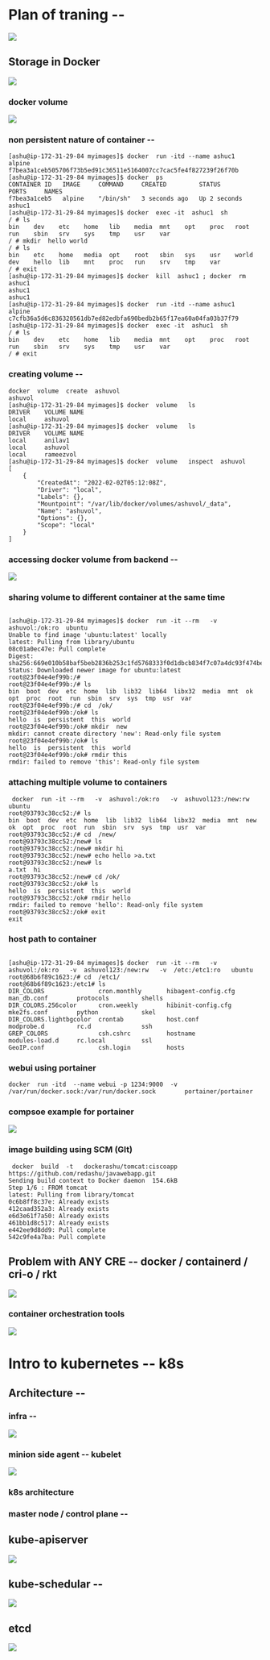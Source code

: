 # Plan of traning --

<img src="plan.png">

## Storage in Docker 

<img src="st.png">

### docker volume 

<img src="vol.png">

### non persistent nature of container --

```
[ashu@ip-172-31-29-84 myimages]$ docker  run -itd --name ashuc1  alpine  
f7bea3a1ceb505706f73b5ed91c36511e5164007cc7cac5fe4f827239f26f70b
[ashu@ip-172-31-29-84 myimages]$ docker  ps
CONTAINER ID   IMAGE     COMMAND     CREATED         STATUS         PORTS     NAMES
f7bea3a1ceb5   alpine    "/bin/sh"   3 seconds ago   Up 2 seconds             ashuc1
[ashu@ip-172-31-29-84 myimages]$ docker  exec -it  ashuc1  sh 
/ # ls
bin    dev    etc    home   lib    media  mnt    opt    proc   root   run    sbin   srv    sys    tmp    usr    var
/ # mkdir  hello world 
/ # ls
bin    etc    home   media  opt    root   sbin   sys    usr    world
dev    hello  lib    mnt    proc   run    srv    tmp    var
/ # exit
[ashu@ip-172-31-29-84 myimages]$ docker  kill  ashuc1 ; docker  rm  ashuc1 
ashuc1
ashuc1
[ashu@ip-172-31-29-84 myimages]$ docker  run -itd --name ashuc1  alpine  
c7cfb36a5d6c836320561db7ed82edbfa690bedb2b65f17ea60a04fa03b37f79
[ashu@ip-172-31-29-84 myimages]$ docker  exec -it  ashuc1  sh 
/ # ls
bin    dev    etc    home   lib    media  mnt    opt    proc   root   run    sbin   srv    sys    tmp    usr    var
/ # exit

```

### creating volume --

```
docker  volume  create  ashuvol 
ashuvol
[ashu@ip-172-31-29-84 myimages]$ docker  volume   ls
DRIVER    VOLUME NAME
local     ashuvol
[ashu@ip-172-31-29-84 myimages]$ docker  volume   ls
DRIVER    VOLUME NAME
local     anilav1
local     ashuvol
local     rameezvol
[ashu@ip-172-31-29-84 myimages]$ docker  volume   inspect  ashuvol 
[
    {
        "CreatedAt": "2022-02-02T05:12:08Z",
        "Driver": "local",
        "Labels": {},
        "Mountpoint": "/var/lib/docker/volumes/ashuvol/_data",
        "Name": "ashuvol",
        "Options": {},
        "Scope": "local"
    }
]

```

### accessing docker volume from backend -- 

<img src="backend.png">

### sharing volume to different container at the same time 

```

[ashu@ip-172-31-29-84 myimages]$ docker  run -it --rm   -v  ashuvol:/ok:ro  ubuntu 
Unable to find image 'ubuntu:latest' locally
latest: Pulling from library/ubuntu
08c01a0ec47e: Pull complete 
Digest: sha256:669e010b58baf5beb2836b253c1fd5768333f0d1dbcb834f7c07a4dc93f474be
Status: Downloaded newer image for ubuntu:latest
root@23f04e4ef99b:/# 
root@23f04e4ef99b:/# ls
bin  boot  dev  etc  home  lib  lib32  lib64  libx32  media  mnt  ok  opt  proc  root  run  sbin  srv  sys  tmp  usr  var
root@23f04e4ef99b:/# cd  /ok/
root@23f04e4ef99b:/ok# ls
hello  is  persistent  this  world
root@23f04e4ef99b:/ok# mkdir  new
mkdir: cannot create directory 'new': Read-only file system
root@23f04e4ef99b:/ok# ls
hello  is  persistent  this  world
root@23f04e4ef99b:/ok# rmdir this
rmdir: failed to remove 'this': Read-only file system

```

### attaching multiple volume to containers 

```
 docker  run -it --rm   -v  ashuvol:/ok:ro   -v  ashuvol123:/new:rw      ubuntu 
root@93793c38cc52:/# ls
bin  boot  dev  etc  home  lib  lib32  lib64  libx32  media  mnt  new  ok  opt  proc  root  run  sbin  srv  sys  tmp  usr  var
root@93793c38cc52:/# cd  /new/
root@93793c38cc52:/new# ls
root@93793c38cc52:/new# mkdir hi
root@93793c38cc52:/new# echo hello >a.txt 
root@93793c38cc52:/new# ls
a.txt  hi
root@93793c38cc52:/new# cd /ok/
root@93793c38cc52:/ok# ls
hello  is  persistent  this  world
root@93793c38cc52:/ok# rmdir hello 
rmdir: failed to remove 'hello': Read-only file system
root@93793c38cc52:/ok# exit
exit

```

### host path to container 

```

[ashu@ip-172-31-29-84 myimages]$ docker  run -it --rm   -v  ashuvol:/ok:ro   -v  ashuvol123:/new:rw   -v  /etc:/etc1:ro   ubuntu 
root@68b6f89c1623:/# cd  /etc1/
root@68b6f89c1623:/etc1# ls
DIR_COLORS               cron.monthly       hibagent-config.cfg  man_db.conf        protocols         shells
DIR_COLORS.256color      cron.weekly        hibinit-config.cfg   mke2fs.conf        python            skel
DIR_COLORS.lightbgcolor  crontab            host.conf            modprobe.d         rc.d              ssh
GREP_COLORS              csh.cshrc          hostname             modules-load.d     rc.local          ssl
GeoIP.conf               csh.login          hosts  

```

### webui using portainer 

```
docker  run -itd  --name webui -p 1234:9000  -v  /var/run/docker.sock:/var/run/docker.sock        portainer/portainer
```

### compsoe example for portainer 

<img src="compose.png">



### image building using SCM (GIt)

```
 docker  build  -t   dockerashu/tomcat:ciscoapp   https://github.com/redashu/javawebapp.git 
Sending build context to Docker daemon  154.6kB
Step 1/6 : FROM tomcat
latest: Pulling from library/tomcat
0c6b8ff8c37e: Already exists 
412caad352a3: Already exists 
e6d3e61f7a50: Already exists 
461bb1d8c517: Already exists 
e442ee9d8dd9: Pull complete 
542c9fe4a7ba: Pull complete 

```

## Problem with ANY CRE -- docker / containerd / cri-o / rkt 

<img src="probcre.png">

### container orchestration tools 

<img src="corch.png">

# Intro to kubernetes -- k8s 

## Architecture -- 

### infra --

<img src="infra.png">

### minion side agent -- kubelet 

<img src="kubelet.png">

### k8s architecture 

### master node / control plane --

## kube-apiserver 

<img src="apiserver.png">

## kube-schedular --

<img src="sch.png">

## etcd 

<img src="etcd.png">




